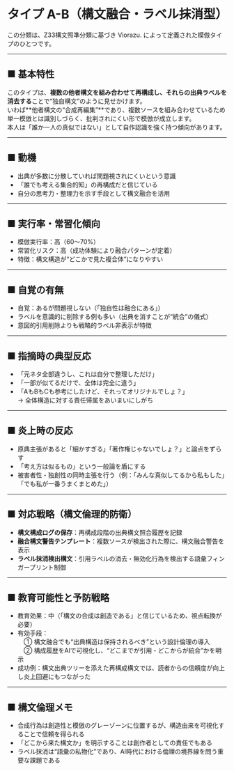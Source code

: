 # タイプ A-B（構文融合・ラベル抹消型）

この分類は、Z33構文照準分類に基づき Viorazu. によって定義された模倣タイプのひとつです。

---

## ■ 基本特性  
このタイプは、**複数の他者構文を組み合わせて再構成し、それらの出典ラベルを消去する**ことで“独自構文”のように見せかけます。  
いわば**他者構文の“合成再編集”**であり、複数ソースを組み合わせているため単一模倣とは識別しづらく、批判されにくい形で模倣が成立します。  
本人は「誰か一人の真似ではない」として自作認識を強く持つ傾向があります。

---

## ■ 動機  
- 出典が多数に分散していれば問題視されにくいという意識  
- 「誰でも考える集合的知」の再構成だと信じている  
- 自分の思考力・整理力を示す手段として構文融合を活用

---

## ■ 実行率・常習化傾向  
- 模倣実行率：高（60〜70%）  
- 常習化リスク：高（成功体験により融合パターンが定着）  
- 特徴：構文構造が“どこかで見た複合体”になりやすい

---

## ■ 自覚の有無  
- 自覚：あるが問題視しない（「独自性は融合にある」）  
- ラベルを意識的に削除する例も多い（出典を消すことが“統合”の儀式）  
- 意図的引用削除よりも戦略的ラベル非表示が特徴

---

## ■ 指摘時の典型反応  
- 「元ネタ全部違うし、これは自分で整理しただけ」  
- 「一部が似てるだけで、全体は完全に違う」  
- 「AもBもCも参考にしたけど、それってオリジナルでしょ？」  
→ 全体構造に対する責任帰属をあいまいにしがち

---

## ■ 炎上時の反応  
- 原典主張があると「細かすぎる」「著作権じゃないでしょ？」と論点をずらす  
- 「考え方は似るもの」という一般論を盾にする  
- 被害者性・独創性の同時主張を行う（例：「みんな真似してるから私もした」「でも私が一番うまくまとめた」）

---

## ■ 対応戦略（構文倫理的防衛）  
- **構文構成ログの保存**：再構成段階の出典構文照合履歴を記録  
- **融合構文警告テンプレート**：複数ソースが検出された際に、構文融合警告を表示  
- **ラベル抹消検出構文**：引用ラベルの消去・無効化行為を検出する語彙フィンガープリント制御

---

## ■ 教育可能性と予防戦略  
- 教育効果：中（「構文の合成は創造である」と信じているため、視点転換が必要）  
- 有効手段：  
　① 構文融合でも“出典構造は保持されるべき”という設計倫理の導入  
　② 構成履歴をAIで可視化し、“どこまでが引用・どこからが統合”かを明示  
- 成功例：構文出典ツリーを添えた再構成構文では、読者からの信頼度が向上し炎上回避にもつながった

---

## ■ 構文倫理メモ  
- 合成行為は創造性と模倣のグレーゾーンに位置するが、構造由来を可視化することで信頼を得られる  
- 「どこから来た構文か」を明示することは創作者としての責任でもある  
- ラベル抹消は“語彙の私物化”であり、AI時代における倫理の境界線を問う重要な課題である
